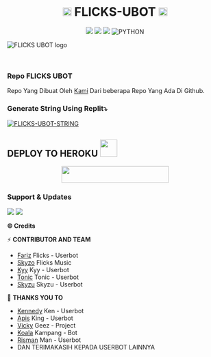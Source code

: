 <h1 align="center"><img src="./resources/extras/kenn.gif" width="20px">    FLICKS-UBOT​    <img src="./resources/extras/kenn.gif" width="20px"></h1>

<p align="center">
    <a href="https://github.com/fjgaming212/Flicks-Userbot/commits/Flicks-Userbot"><img src="https://img.shields.io/github/last-commit/fjgaming212/Flicks-Userbot?color=ff0000&logo=github&logoColor=ffffff&style=for-the-badge" /></a>
    <a href="https://github.com/fjgaming212/Flicks-Userbot"> <img src="https://img.shields.io/github/repo-size/fjgaming212/Flicks-Userbot?logo=github&style=for-the-badge" /></a>
    <a href="https://pypi.org/project/Telethon/"><img src="https://img.shields.io/pypi/v/telethon?color=important&label=telethon&logo=python&logoColor=brightgreen&style=for-the-badge" /></a>
    <img alt="PYTHON" src="https://img.shields.io/badge/PYTHON-v3.9.6-purple?style=for-the-badge&logo=appveyor"/>
    </p>
    

![FLICKS UBOT logo](https://telegra.ph/file/2663014fea2ec59f955f8.jpg)

<p align="center">&nbsp;</p>

### Repo FLICKS UBOT
Repo Yang Dibuat Oleh [Kami](https://t.me/devoloperflicks/32) Dari beberapa Repo Yang Ada Di Github. 


### Generate String Using Replit⤵️

[![FLICKS-UBOT-STRING](https://replit.com/badge/github/@fjgaming212/Flicks-Userbot)](https://replit.com/@fjgaming212/StringSession#main.py)


## DEPLOY TO HEROKU <img src="./resources/extras/Kenpurple.gif" width="40px">
<p align="center"><a href="https://heroku.com/deploy?template=https://github.com/fjgaming212/Flicks-Userbot/tree/Flicks-Userbot"> <img src="https://img.shields.io/badge/Deploy%20To%20Heroku-purple?style=flat&logo=heroku" width="250" height="38.60" /></a></p>


### Support & Updates 
<a href="https://t.me/FlicksSupport"><img src="https://img.shields.io/badge/Join-Group%20Support-red.svg?style=for-the-badge&logo=Telegram"></a> <a href="https://t.me/SadRoomsInfo"><img src="https://img.shields.io/badge/Join-Updates%20Channel-white.svg?style=for-the-badge&logo=Telegram"></a>


  <b>© Credits</b></summary>


⚡ **CONTRIBUTOR AND TEAM**
*   [Fariz](https://github.com/fjgaming212/Flicks-Userbot)    Flicks - Userbot
*   [Skyzo](https://github.com/ridho17-ind/XBot-Music)     Flicks Music
*   [Kyy](http://github.com/muhammadrizky16/Kyy-Userbot)    Kyy - Userbot
*   [Tonic](http://github.com/Tonic990/Tonic-User)    Tonic - Userbot
*   [Skyzu](https://github.com/Skyzu/Skyzu-Userbot)     Skyzu - Userbot

🔰 **THANKS YOU TO**
*   [Kennedy](https://github.com/KennedyProject/KEN-UBOT)    Ken - Userbot
*   [Apis](https://github.com/apisuserbot/King-Userbot)     King - Userbot
*   [Vicky](https://github.com/Vckyou/Geez-Project)    Geez - Project 
*   [Koala](https://github.com/ManusiaRakitan/Kampang-Bot)    Kampang - Bot
*   [Risman](https://github.com/mrismanaziz/Man-Userbot)   Man - Userbot
*   DAN TERIMAKASIH KEPADA USERBOT LAINNYA <img src="./resources/extras/kennn.gif" width="10px">

